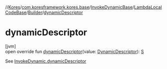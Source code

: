 //[Kores](../../../../../index.md)/[com.koresframework.kores.base](../../../index.md)/[InvokeDynamicBase](../../index.md)/[LambdaLocalCodeBase](../index.md)/[Builder](index.md)/[dynamicDescriptor](dynamic-descriptor.md)

# dynamicDescriptor

[jvm]\
open override fun [dynamicDescriptor](dynamic-descriptor.md)(value: [DynamicDescriptor](../../../../com.koresframework.kores.common/-dynamic-descriptor/index.md)): [S](index.md)

See [InvokeDynamic.dynamicDescriptor](../../../-invoke-dynamic/dynamic-descriptor.md)
